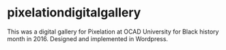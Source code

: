 # pixelationdigitalgallery
This was a digital gallery for Pixelation at OCAD University for Black history month in 2016. Designed and implemented in Wordpress. 
